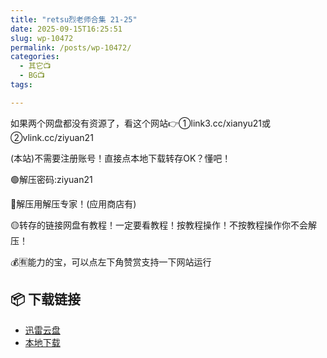 ```yaml
---
title: "retsu烈老师合集 21-25"
date: 2025-09-15T16:25:51
slug: wp-10472
permalink: /posts/wp-10472/
categories:
  - 其它📺
  - BG📺
tags:

---
```


如果两个网盘都没有资源了，看这个网站👉①link3.cc/xianyu21或②vlink.cc/ziyuan21

(本站)不需要注册账号！直接点本地下载转存OK？懂吧！

🟢解压密码:ziyuan21

🔵解压用解压专家！(应用商店有)

🟡转存的链接网盘有教程！一定要看教程！按教程操作！不按教程操作你不会解压！

💰🈶能力的宝，可以点左下角赞赏支持一下网站运行

## 📦 下载链接
- [迅雷云盘](https://blziyuan21.com/pay-download/10472?key=6dcb44018b&down_id=0)
- [本地下载](https://blziyuan21.com/pay-download/10472?key=6dcb44018b&down_id=1)

